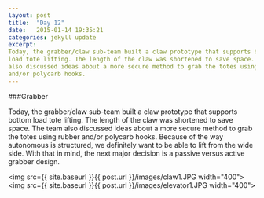 ```yaml
---
layout: post
title:  "Day 12"
date:   2015-01-14 19:35:21
categories: jekyll update
excerpt: 
Today, the grabber/claw sub-team built a claw prototype that supports bottom
load tote lifting. The length of the claw was shortened to save space. The team
also discussed ideas about a more secure method to grab the totes using rubber
and/or polycarb hooks.
---
```

###Grabber

Today, the grabber/claw sub-team built a claw prototype that supports bottom
load tote lifting. The length of the claw was shortened to save space. The team
also discussed ideas about a more secure method to grab the totes using rubber
and/or polycarb hooks. Because of the way autonomous is structured, we
definitely want to be able to lift from the wide side. With that in mind, the
next major decision is a passive versus active grabber design.

<img src={{ site.baseurl }}{{ post.url }}/images/claw1.JPG width="400">
<img src={{ site.baseurl }}{{ post.url }}/images/elevator1.JPG width="400">
